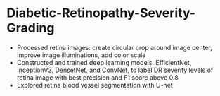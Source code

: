 # Diabetic-Retinopathy-Severity-Grading
- Processed retina images: create circular crop around image center, improve image illuminations, add color scale
- Constructed and trained deep learning models, EfficientNet, InceptionV3, DensetNet, and ConvNet, to label DR severity levels of retina image with best precision and F1 score above 0.8
- Explored retina blood vessel segmentation with U-net
